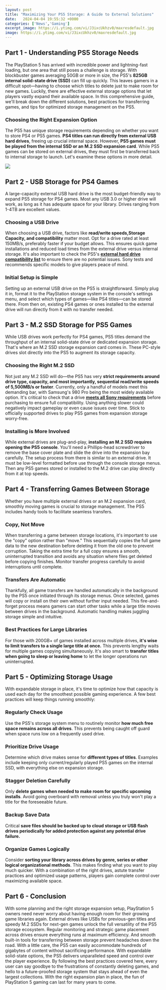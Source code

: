 ```yaml
---
layout: post
title: "Maximizing Your PS5 Storage: A Guide to External Solutions"
date:   2024-04-04 19:55:32 +0000
categories: ['News','Gaming']
excerpt_image: https://i.ytimg.com/vi/J3ixcUkhzv0/maxresdefault.jpg
image: https://i.ytimg.com/vi/J3ixcUkhzv0/maxresdefault.jpg
---
```


## Part 1 - Understanding PS5 Storage Needs
The PlayStation 5 has arrived with incredible power and lightning-fast loading, but one area that still poses a challenge is storage. With blockbuster games averaging 50GB or more in size, the PS5's **825GB internal solid-state drive (SSD)** can fill up quickly. This leaves gamers in a difficult spot—having to choose which titles to delete just to make room for new games. 
Luckily, there are effective external storage options that let players vastly expand their available space. In this comprehensive guide, we'll break down the different solutions, best practices for transferring games, and tips for optimized storage management on the PS5.
### Choosing the Right Expansion Option
The PS5 has unique storage requirements depending on whether you want to store PS4 or PS5 games. **PS4 titles can run directly from external USB hard drives**, freeing up crucial internal space. However, **PS5 games must be played from the internal SSD or an M.2 SSD expansion card**. While PS5 games can be stored on external drives, they must first be transferred back to internal storage to launch. 
Let's examine these options in more detail.

![](https://i.ytimg.com/vi/J3ixcUkhzv0/maxresdefault.jpg)
## Part 2 - USB Storage for PS4 Games
A large-capacity external USB hard drive is the most budget-friendly way to expand PS5 storage for PS4 games. Most any USB 3.0 or higher drive will work, as long as it has adequate space for your library. Drives ranging from 1-4TB are excellent values.
### Choosing a USB Drive 
When choosing a USB drive, factors like **read/write speeds,Storage Capacity, and compatibility** matter most. Opt for a drive rated at least 150MB/s, preferably faster if your budget allows. This ensures quick game installations and reduced load times from the external drive versus internal storage. 
It's also important to check the PS5's [**external hard drive compatibility list**](https://www.playstation.com/en-us/support/hardware/ps5-extended-storage/) to ensure there are no potential issues. Sony tests and recommends specific models to give players peace of mind.
### Initial Setup is Simple
Setting up an external USB drive on the PS5 is straightforward. Simply plug it in, format it to the PlayStation storage system in the console's settings menu, and select which types of games—like PS4 titles—can be stored there. From then on, existing PS4 games or ones installed to the external drive will run directly from it with no transfer needed.
## Part 3 - M.2 SSD Storage for PS5 Games  
While USB drives work perfectly for PS4 games, PS5 titles demand the throughput of an internal solid-state drive or dedicated expansion storage. That's where an M.2 SSD storage expansion card comes in. These PC-style drives slot directly into the PS5 to augment its storage capacity.
### Choosing the Right M.2 SSD
Not just any M.2 SSD will do—the PS5 has very **strict requirements around drive type, capacity, and most importantly, sequential read/write speeds of 5,500MB/s or faster**. Currently, only a handful of models meet this demanding bar, with Samsung's 980 Pro being the most widely available option. 
It's critical to check that a drive [**meets all Sony requirements**](https://www.playstation.com/en-us/support/hardware/ps5-m2-ssd-install/) before purchasing to ensure full compatibility. Using anything slower could negatively impact gameplay or even cause issues over time. Stick to officially supported drives to play PS5 games from expansion storage worry-free.
### Installing is More Involved 
While external drives are plug-and-play, **installing an M.2 SSD requires opening the PS5 console**. You'll need a Phillips-head screwdriver to remove the base cover plate and slide the drive into the expansion bay carefully. 
The setup process from there is similar to an external drive. It must be low-level formatted before use through the console storage menus. Then any PS5 games stored or installed to the M.2 drive can play directly from it at top speeds.
## Part 4 - Transferring Games Between Storage 
Whether you have multiple external drives or an M.2 expansion card, smoothly moving games is crucial to storage management. The PS5 includes handy tools to facilitate seamless transfers.
### Copy, Not Move
When transferring a game between storage locations, it's important to use the "copy" option rather than "move." This sequentially copies the full game data to the new destination before deleting it from the old one to prevent corruption. 
Taking the extra time for a full copy ensures a smooth, uninterrupted transition and avoids any situation where files get deleted before copying finishes. Monitor transfer progress carefully to avoid interruptions until complete.
### Transfers Are Automatic 
Thankfully, all game transfers are handled automatically in the background by the PS5 once initiated through its storage menus. Once selected, games will copy or install on their own without further input needed. 
This fire-and-forget process means gamers can start other tasks while a large title moves between drives in the background. Automatic handling makes juggling storage simple and intuitive.
### Best Practices for Large Libraries
For those with 200GB+ of games installed across multiple drives, **it's wise to limit transfers to a single large title at once.** This prevents lengthy waits for multiple games copying simultaneously. It's also smart to **transfer titles when going to sleep or leaving home** to let the longer operations run uninterrupted.
## Part 5 - Optimizing Storage Usage
With expandable storage in place, it's time to optimize how that capacity is used each day for the smoothest possible gaming experience. A few best practices will keep things running smoothly:
### Regularly Check Usage 
Use the PS5's storage system menu to routinely monitor **how much free space remains across all drives**. This prevents being caught off guard when space runs low on a frequently used drive.  
### Prioritize Drive Usage
Determine which drive makes sense for **different types of titles**. Examples include keeping only current/regularly played PS5 games on the internal SSD, with everything else on expansion storage.
### Stagger Deletion Carefully  
Only **delete games when needed to make room for specific upcoming installs**. Avoid going overboard with removal unless you truly won't play a title for the foreseeable future.
### Backup Save Data
Critical **save files should be backed up to cloud storage or USB flash drives periodically for added protection against any potential drive failure.**
### Organize Games Logically
Consider **sorting your library across drives by genre, series or other logical organizational methods**. This makes finding what you want to play much quicker.
With a combination of the right drives, astute transfer practices and optimized usage patterns, players gain complete control over maximizing available space.
## Part 6 - Conclusion 
With some planning and the right storage expansion setup, PlayStation 5 owners need never worry about having enough room for their growing game libraries again. External drives like USBs for previous-gen titles and speedy M.2 SSDs for next-gen games unlock the full versatility of the PS5 storage ecosystem.
Regular monitoring and strategic game placement across drives ensure everything runs at maximum efficiency. And smooth built-in tools for transferring between storage prevent headaches down the road. With a little care, the PS5 can easily accommodate hundreds of gigabytes of content without sacrificing performance.
With expandable solid-state options, the PS5 delivers unparalleled speed and control over the player experience. By following the best practices covered here, every user can say goodbye to the frustrations of constantly deleting games, and hello to a future-proofed storage system that stays ahead of even the largest collections. With the right expansion plan in place, the fun of PlayStation 5 gaming can last for many years to come.
